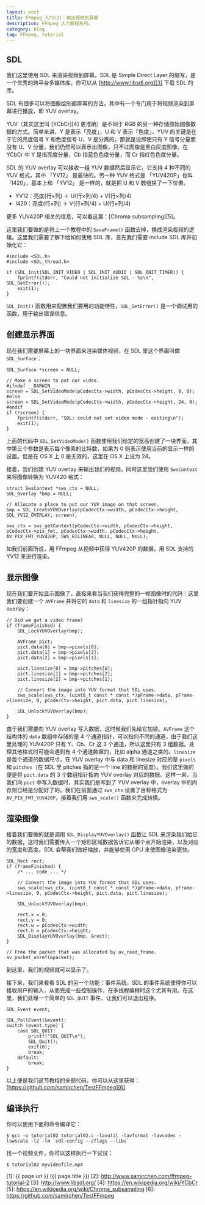 ```yaml
---
layout: post
title: FFmpeg 入门(2)：输出视频到屏幕
description: FFmpeg 入门教程系列。
category: blog
tag: FFmpeg, tutorial
---
```


## SDL

我们这里使用 SDL 来渲染视频到屏幕。SDL 是 Simple Direct Layer 的缩写，是一个优秀的跨平台多媒体库，你可以从 [http://www.libsdl.org][3] 下载 SDL 的库。


SDL 有很多可以将图像绘制都屏幕的方法，其中有一个专门用于将视频渲染到屏幕进行播放，即 YUV overlay。


YUV（其实这里叫 [YCbCr][4] 更准确）是不同于 RGB 的另一种存储原始图像数据的方式。简单来讲，Y 是表示「亮度」，U 和 V 表示「色度」，YUV 的关键是在于它的亮度信号 Y 和色度信号 U、V 是分离的。那就是说即使只有 Y 信号分量而没有 U、V 分量，我们仍然可以表示出图像，只不过图像是黑白灰度图像。在YCbCr 中 Y 是指亮度分量，Cb 指蓝色色度分量，而 Cr 指红色色度分量。

SDL 的 YUV overlay 可以接收一组 YUV 数据然后显示它。它支持 4 种不同的 YUV 格式，其中 「YV12」 是最快的。另一种 YUV 格式是 「YUV420P」也叫 「I420」，基本上和 「YV12」 是一样的，就是把 U 和 V 数组换了一下位置。

- YV12：亮度(行×列) ＋ U(行×列/4) + V(行×列/4)
- I420：亮度(行×列) ＋ V(行×列/4) + U(行×列/4)

更多 YUV420P 相关的信息，可以看这里：[Chroma subsampling][5]。

这里我们要做的是将上一个教程中的 `SaveFrame()` 函数去掉，换成渲染视频的逻辑。这里我们需要了解下给如何使用 SDL 库，首先我们需要 include SDL 库并初始化它：

```
#include <SDL.h>
#include <SDL_thread.h>

if (SDL_Init(SDL_INIT_VIDEO | SDL_INIT_AUDIO | SDL_INIT_TIMER)) {
	fprintf(stderr, "Could not initialize SDL - %s\n", SDL_GetError());
	exit(1);
}
```

`SDL_Init()` 函数用来配置我们要用的功能特性，`SDL_GetError()` 是一个调试用的函数，用于输出错误信息。


## 创建显示界面

现在我们需要屏幕上的一块界面来渲染媒体视频，在 SDL 里这个界面叫做 `SDL_Surface`：

```
SDL_Surface *screen = NULL;

// Make a screen to put our video.
#ifndef __DARWIN__
screen = SDL_SetVideoMode(pCodecCtx->width, pCodecCtx->height, 0, 0);
#else
screen = SDL_SetVideoMode(pCodecCtx->width, pCodecCtx->height, 24, 0);
#endif
if (!screen) {
	fprintf(stderr, "SDL: could not set video mode - exiting\n");
	exit(1);
}
```

上面的代码中 `SDL_SetVideoMode()` 函数使用我们给定的宽高创建了一块界面，其中第三个参数是表示每个像素的比特数，如果为 0 则表示使用当前的显示一样的设置。但是在 OS X 上 0 是无效的，这里在 OS X 上设为 24。

接着，我们创建 YUV overlay 来输出我们的视频，同时这里我们使用 `SwsContext` 来将图像转换为 YUV420 格式：


```
struct SwsContext *sws_ctx = NULL;	
SDL_Overlay *bmp = NULL;

// Allocate a place to put our YUV image on that screen.
bmp = SDL_CreateYUVOverlay(pCodecCtx->width, pCodecCtx->height, SDL_YV12_OVERLAY, screen);

sws_ctx = sws_getContext(pCodecCtx->width, pCodecCtx->height, pCodecCtx->pix_fmt, pCodecCtx->width, pCodecCtx->height, AV_PIX_FMT_YUV420P, SWS_BILINEAR, NULL, NULL, NULL);
```


如我们前面所说，用 FFmpeg 从视频中获得 YUV420P 的数据，用 SDL 支持的 YV12 来进行渲染。



## 显示图像

现在我们要开始显示图像了，直接来看当我们获得完整的一帧图像时的代码：这里我们要创建一个 `AVFrame` 并将它的 `data` 和 `linesize` 的一组指针指向 YUV overlay：

```
// Did we get a video frame?
if (frameFinished) {
	SDL_LockYUVOverlay(bmp);

	AVFrame pict;
	pict.data[0] = bmp->pixels[0];
	pict.data[1] = bmp->pixels[2];
	pict.data[2] = bmp->pixels[1];

	pict.linesize[0] = bmp->pitches[0];
	pict.linesize[1] = bmp->pitches[2];
	pict.linesize[2] = bmp->pitches[1];

	// Convert the image into YUV format that SDL uses.
	sws_scale(sws_ctx, (uint8_t const * const *)pFrame->data, pFrame->linesize, 0, pCodecCtx->height, pict.data, pict.linesize);

	SDL_UnlockYUVOverlay(bmp);
}
```

由于我们需要向 YUV overlay 写入数据，这时候我们先给它加锁。`AVFrame` 这个结构体的 `data` 数组中存储的是 4 个通道指针，可以指向不同的通道，由于我们这里处理的 YUV420P 只有 Y、Cb、Cr 这 3 个通道，所以这里只有 3 组数据。处理其他格式时可能会遇到有 4 个通道数据的，比如 alpha 通道之类的。`linesize` 是每个通道的数据尺寸。在 YUV overlay 中与 data 和 linesize 对应的是 `pixels` 和 `pitches`（在 SDL 里 pitches 指的是一个 line 的数据的宽度）。我们这里做的便是将 `pict.data` 的 3 个数组指针指向 YUV overlay 对应的数据。这样一来，当我们向 `pict` 中写入数据时，其实我们是写到了 YUV overlay 中，overlay 中的内存则已经是分配好了的。我们在前面通过 `sws_ctx` 设置了目标格式为 `AV_PIX_FMT_YUV420P`，接着我们用 `sws_scale()` 函数来完成转换。 


## 渲染图像

接着我们要做的就是调用 `SDL_DisplayYUVOverlay()` 函数让 SDL 来渲染我们给它的数据，这时我们需要传入一个矩形区域数据告诉它从哪个点开始渲染，以及对应的宽度和高度。SDL 会帮我们做好缩放，并能够使用 GPU 来使图像渲染更快。


```
SDL_Rect rect;
if (frameFinished) {
	/* ... code ... */

	// Convert the image into YUV format that SDL uses.
	sws_scale(sws_ctx, (uint8_t const * const *)pFrame->data, pFrame->linesize, 0, pCodecCtx->height, pict.data, pict.linesize);

	SDL_UnlockYUVOverlay(bmp);

	rect.x = 0;
	rect.y = 0;
	rect.w = pCodecCtx->width;
	rect.h = pCodecCtx->height;
	SDL_DisplayYUVOverlay(bmp, &rect);
}

// Free the packet that was allocated by av_read_frame.
av_packet_unref(&packet);
```

到这里，我们的视频就可以显示了。


接下来，我们来看看 SDL 的另一个功能：事件系统。SDL 的事件系统使得你可以接收用户的输入，从而完成一些控制操作，在多线程编程时这个尤其有用。在这里，我们处理一个简单的 `SDL_QUIT` 事件，让我们可以退出程序。


```
SDL_Event event;

SDL_PollEvent(&event);
switch (event.type) {
	case SDL_QUIT:
		printf("SDL_QUIT\n");
		SDL_Quit();
		exit(0);
		break;
	default:
		break;
}
```

以上便是我们这节教程的全部代码，你可以从这里获得：[https://github.com/samirchen/TestFFmpeg][6]

## 编译执行

你可以使用下面的命令编译它：

```
$ gcc -o tutorial02 tutorial02.c -lavutil -lavformat -lavcodec -lswscale -lz -lm `sdl-config --cflags --libs`
```

找一个视频文件，你可以这样执行一下试试：

```
$ tutorial02 myvideofile.mp4
```


[SamirChen]: http://www.samirchen.com "SamirChen"
[1]: {{ page.url }} ({{ page.title }})
[2]: http://www.samirchen.com/ffmpeg-tutorial-2
[3]: http://www.libsdl.org/
[4]: https://en.wikipedia.org/wiki/YCbCr
[5]: https://en.wikipedia.org/wiki/Chroma_subsampling
[6]: https://github.com/samirchen/TestFFmpeg

